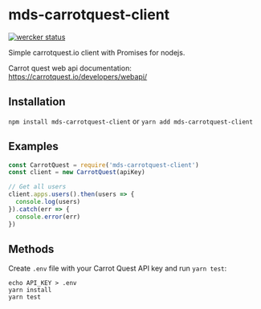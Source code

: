 # mds-carrotquest-client

[![wercker status](https://app.wercker.com/status/e3afc14c8ba4e0ce2177d8ede8fea510/s/ "wercker status")](https://app.wercker.com/project/byKey/e3afc14c8ba4e0ce2177d8ede8fea510)

Simple carrotquest.io client with Promises for nodejs.

Carrot quest web api documentation: https://carrotquest.io/developers/webapi/

## Installation

`npm install mds-carrotquest-client` or `yarn add mds-carrotquest-client`

## Examples

```javascript
const CarrotQuest = require('mds-carrotquest-client')
const client = new CarrotQuest(apiKey)

// Get all users
client.apps.users().then(users => {
  console.log(users)
}).catch(err => {
  console.error(err)
})
```

## Methods

Create `.env` file with your Carrot Quest API key and run `yarn test`:

```
echo API_KEY > .env
yarn install
yarn test
```